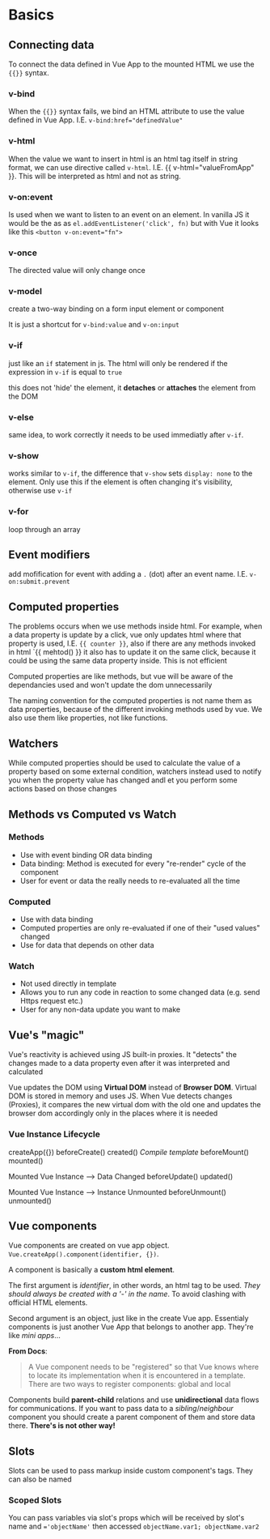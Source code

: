 # Basics

## Connecting data

To connect the data defined in Vue App to the mounted HTML we use the `{{}}` syntax.

### v-bind

When the `{{}}` syntax fails, we bind an HTML attribute to use the value defined in Vue App. I.E. `v-bind:href="definedValue"`

### v-html

When the value we want to insert in html is an html tag itself in string format, we can use directive called `v-html`. I.E. {{ v-html="valueFromApp" }}. This will be interpreted as html and not as string.

### v-on:event

Is used when we want to listen to an event on an element. In vanilla JS it would be the as as `el.addEventListener('click', fn)` but with Vue it looks like this `<button v-on:event="fn">`

### v-once

The directed value will only change once

### v-model

create a two-way binding on a form input element or component

It is just a shortcut for `v-bind:value` and `v-on:input`

### v-if

just like an `if` statement in js. The html will only be rendered if the expression in `v-if` is equal to `true`

this does not 'hide' the element, it **detaches** or **attaches** the element from the DOM

### v-else

same idea, to work correctly it needs to be used immediatly after `v-if`.

### v-show

works similar to `v-if`, the difference that `v-show` sets `display: none` to the element. Only use this if the element is often changing it's visibility, otherwise use `v-if`

### v-for

loop through an array

## Event modifiers

add mofification for event with adding a `.` (dot) after an event name. I.E. `v-on:submit.prevent`

## Computed properties

The problems occurs when we use methods inside html. For example, when a data property is update by a click, vue only updates html where that property is used, I.E. `{{ counter }}`, also if there are any methods invoked in html `{{ mehtod() }} it also has to update it on the same click, because it could be using the same data property inside. This is not efficient

Computed properties are like methods, but vue will be aware of the dependancies used and won't update the dom unnecessarily

The naming convention for the computed properties is not name them as data properties, because of the different invoking methods used by vue. We also use them like properties, not like functions.

## Watchers

While computed properties should be used to calculate the value of a property based on some external condition, watchers instead used to notify you when the property value has changed andl et you perform some actions based on those changes

## Methods vs Computed vs Watch

### Methods

- Use with event binding OR data binding
- Data binding: Method is executed for every "re-render" cycle of the component
- User for event or data the really needs to re-evaluated all the time

### Computed

- Use with data binding
- Computed properties are only re-evaluated if one of their "used values" changed
- Use for data that depends on other data

### Watch

- Not used directly in template
- Allows you to run any code in reaction to some changed data (e.g. send Https request etc.)
- User for any non-data update you want to make

## Vue's "magic"

Vue's reactivity is achieved using JS built-in proxies. It "detects" the changes made to a data property even after it was interpreted and calculated

Vue updates the DOM using **Virtual DOM** instead of **Browser DOM**. Virtual DOM is stored in memory and uses JS. When Vue detects changes (Proxies), it compares the new virtual dom with the old one and updates the browser dom accordingly only in the places where it is needed

### Vue Instance Lifecycle

createApp({})
beforeCreate()
created()
_Compile template_
beforeMount()
mounted()

Mounted Vue Instance --> Data Changed
beforeUpdate()
updated()

Mounted Vue Instance --> Instance Unmounted
beforeUnmount()
unmounted()

## Vue components

Vue components are created on vue app object. `Vue.createApp().component(identifier, {})`.

A component is basically a **custom html element**.

The first argument is _identifier_, in other words, an html tag to be used. _They should always be created with a '-' in the name_. To avoid clashing with official HTML elements.

Second argument is an object, just like in the create Vue app. Essentialy components is just another Vue App that belongs to another app. They're like _mini apps_...

**From Docs**:

> A Vue component needs to be "registered" so that Vue knows where to locate its implementation when it is encountered in a template. There are two ways to register components: global and local

Components build **parent-child** relations and use **unidirectional** data flows for communications. If you want to pass data to a _sibling_/_neighbour_ component you should create a parent component of them and store data there. **There's is not other way!**

## Slots

Slots can be used to pass markup inside custom component's tags.
They can also be named

### Scoped Slots

You can pass variables via slot's props which will be received by slot's name and `='objectName'` then accessed `objectName.var1; objectName.var2`

